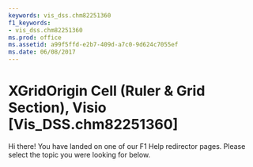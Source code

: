 ```yaml
---
keywords: vis_dss.chm82251360
f1_keywords:
- vis_dss.chm82251360
ms.prod: office
ms.assetid: a99f5ffd-e2b7-409d-a7c0-9d624c7055ef
ms.date: 06/08/2017
---
```



# XGridOrigin Cell (Ruler &amp; Grid Section), Visio [Vis_DSS.chm82251360]

Hi there! You have landed on one of our F1 Help redirector pages. Please select the topic you were looking for below.



